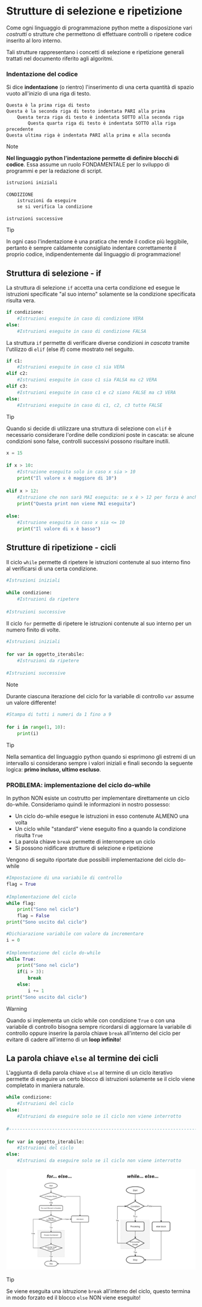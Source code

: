 # Strutture di selezione e ripetizione

Come ogni linguaggio di programmazione python mette a disposizione vari *costrutti* o strutture che permettono di effettuare controlli o ripetere codice inserito al loro interno.

Tali strutture rappresentano i concetti di selezione e ripetizione generali trattati nel documento riferito agli algoritmi.

### Indentazione del codice

Si dice **indentazione** (o rientro) l'inserimento di una certa quantità di spazio vuoto all'inizio di una riga di testo.

```
Questa è la prima riga di testo
Questa è la seconda riga di testo indentata PARI alla prima
	Questa terza riga di testo è indentata SOTTO alla seconda riga
		Questa quarta riga di testo è indentata SOTTO alla riga precedente
Questa ultima riga è indentata PARI alla prima e alla seconda
```

>[!NOTE]
>**Nel linguaggio python l'indentazione permette di definire blocchi di codice**. Essa assume un ruolo FONDAMENTALE per lo sviluppo di programmi e per la redazione di script.


```
istruzioni iniziali

CONDIZIONE
	istruzioni da eseguire
	se si verifica la condizione

istruzioni successive
```

>[!TIP]
>In ogni caso l'indentazione è una pratica che rende il codice più leggibile, pertanto è sempre caldamente consigliato indentare correttamente il proprio codice, indipendentemente dal linguaggio di programmazione!

## Struttura di selezione - if

La struttura di selezione `if` accetta una certa condizione ed esegue le istruzioni specificate "al suo interno" solamente se la condizione specificata risulta vera.

```python
if condizione:
	#Istruzioni eseguite in caso di condizione VERA
else:
	#Istruzioni eseguite in caso di condizione FALSA
```

La struttura `if` permette di verificare diverse condizioni *in cascata* tramite l'utilizzo di `elif` (else if) come mostrato nel seguito.

```python
if c1:
	#Istruzioni eseguite in caso c1 sia VERA
elif c2:
	#Istruzioni eseguite in caso c1 sia FALSA ma c2 VERA
elif c3:
	#Istruzioni eseguite in caso c1 e c2 siano FALSE ma c3 VERA
else:
	#Istruzioni eseguite in caso di c1, c2, c3 tutte FALSE
```

>[!TIP]
>Quando si decide di utilizzare una struttura di selezione con `elif` è necessario considerare l'ordine delle condizioni poste in cascata: se alcune condizioni sono false, controlli successivi possono risultare inutili.

```python
x = 15

if x > 10:
	#Istruzione eseguita solo in caso x sia > 10
	print("Il valore x è maggiore di 10")

elif x > 12:
	#Istruzione che non sarà MAI eseguita: se x è > 12 per forza è anche > 10: si cade nel caso precedente!
	print("Questa print non viene MAI eseguita")

else:
	#Istruzione eseguita in caso x sia <= 10
	print("Il valore di x è basso")
```

## Strutture di ripetizione - cicli

Il ciclo `while` permette di ripetere le istruzioni contenute al suo interno fino al verificarsi di una certa condizione.

```python
#Istruzioni iniziali

while condizione:
	#Istruzioni da ripetere

#Istruzioni successive
```

Il ciclo `for` permette di ripetere le istruzioni contenute al suo interno per un numero finito di volte.

```python
#Istruzioni iniziali

for var in oggetto_iterabile:
	#Istruzioni da ripetere

#Istruzioni successive
```

>[!NOTE]
>Durante ciascuna iterazione del ciclo for la variabile di controllo `var` assume un valore differente!

```python
#Stampa di tutti i numeri da 1 fino a 9

for i in range(1, 10):
	print(i)
```

>[!TIP]
>Nella semantica del linguaggio python quando si esprimono gli estremi di un intervallo si considerano sempre i valori iniziali e finali secondo la seguente logica: **primo incluso, ultimo escluso**.

### PROBLEMA: implementazione del ciclo do-while

In python NON esiste un costrutto per implementare direttamente un ciclo do-while. Consideriamo quindi le informazioni in nostro possesso:

* Un ciclo do-while esegue le istruzioni in esso contenute ALMENO una volta
* Un ciclo while "standard" viene eseguito fino a quando la condizione risulta `True`
* La parola chiave `break` permette di interrompere un ciclo
* Si possono nidificare strutture di selezione e ripetizione

Vengono di seguito riportate due possibili implementazione del ciclo do-while

```python
#Impostazione di una variabile di controllo
flag = True

#Implementazione del ciclo
while flag:
    print("Sono nel ciclo")
    flag = False
print("Sono uscito dal ciclo")
```

```python
#Dichiarazione variabile con valore da incrementare
i = 0

#Implementazione del ciclo do-while
while True:
    print("Sono nel ciclo")
    if(i > 3):
        break
    else:
        i += 1
print("Sono uscito dal ciclo")
```

>[!WARNING]
>Quando si implementa un ciclo while con condizione `True` o con una variabile di controllo bisogna sempre ricordarsi di aggiornare la variabile di controllo oppure inserire la parola chiave `break` all'interno del ciclo per evitare di cadere all'interno di un **loop infinito**!

## La parola chiave `else` al termine dei cicli

L'aggiunta di della parola chiave `else` al termine di un ciclo iterativo permette di eseguire un certo blocco di istruzioni solamente se il ciclo viene completato in maniera naturale.

```python
while condizione:
    #Istruzioni del ciclo
else:
    #Istruzioni da eseguire solo se il ciclo non viene interrotto

#---------------------------------------------------------------------------#

for var in oggetto_iterabile:
    #Istruzioni del ciclo
else:
    #Istruzioni da eseguire solo se il ciclo non viene interrotto
```

![cicli-else](./images/cicli-else.jpg)

>[!TIP]
> Se viene eseguita una istruzione `break` all'interno del ciclo, questo termina in modo forzato ed il blocco `else` NON viene eseguito!